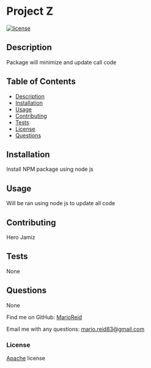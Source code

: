 
  # Project Z

  [![license](https://img.shields.io/badge/License-Apache%202.0-blue.svg)](https://www.apache.org/licenses/LICENSE-2.0)

  ## Description
  Package will minimize and update call code
  
  ## Table of Contents
  - [Description](#description)
  - [Installation](#installation)
  - [Usage](#usage)
  - [Contributing](#contributing)
  - [Tests](#tests)
   - [License](#license)
  - [Questions](#questions)
  
  ## Installation
  Install NPM package using node js

  ## Usage
  Will be ran using node js to update all code

  ## Contributing
  Hero Jamiz

  ## Tests
  None

  ## Questions
  None

  Find me on GitHub: [MarioReid](https://github.com/MarioReid)

  Email me with any questions: mario.reid83@gmail.com

### License
  [Apache](https://choosealicense.com/licenses/apache-2.0/) license
